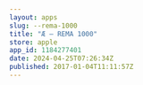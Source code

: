 ```yaml
---
layout: apps
slug: --rema-1000
title: "Æ – REMA 1000"
store: apple
app_id: 1184277401
date: 2024-04-25T07:26:34Z
published: 2017-01-04T11:11:57Z
---
```

